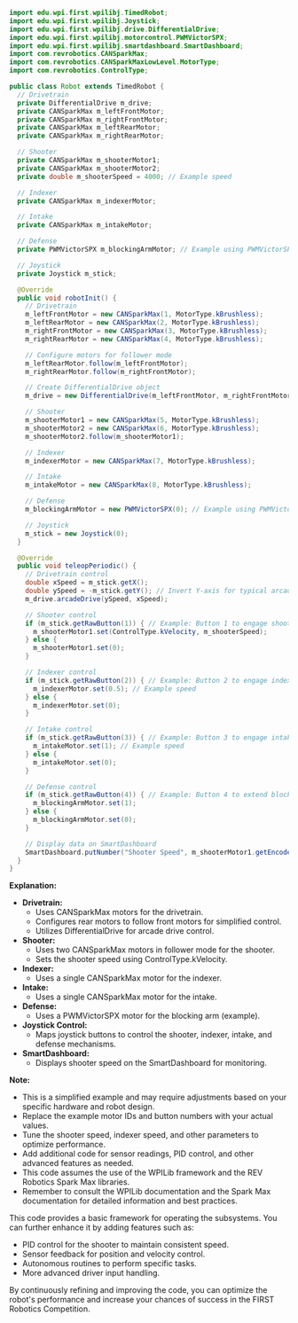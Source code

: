 ```java
import edu.wpi.first.wpilibj.TimedRobot;
import edu.wpi.first.wpilibj.Joystick;
import edu.wpi.first.wpilibj.drive.DifferentialDrive;
import edu.wpi.first.wpilibj.motorcontrol.PWMVictorSPX;
import edu.wpi.first.wpilibj.smartdashboard.SmartDashboard;
import com.revrobotics.CANSparkMax;
import com.revrobotics.CANSparkMaxLowLevel.MotorType;
import com.revrobotics.ControlType;

public class Robot extends TimedRobot {
  // Drivetrain
  private DifferentialDrive m_drive;
  private CANSparkMax m_leftFrontMotor;
  private CANSparkMax m_rightFrontMotor;
  private CANSparkMax m_leftRearMotor;
  private CANSparkMax m_rightRearMotor;

  // Shooter
  private CANSparkMax m_shooterMotor1;
  private CANSparkMax m_shooterMotor2;
  private double m_shooterSpeed = 4000; // Example speed

  // Indexer
  private CANSparkMax m_indexerMotor;

  // Intake
  private CANSparkMax m_intakeMotor;

  // Defense
  private PWMVictorSPX m_blockingArmMotor; // Example using PWMVictorSPX

  // Joystick
  private Joystick m_stick;

  @Override
  public void robotInit() {
    // Drivetrain
    m_leftFrontMotor = new CANSparkMax(1, MotorType.kBrushless);
    m_leftRearMotor = new CANSparkMax(2, MotorType.kBrushless);
    m_rightFrontMotor = new CANSparkMax(3, MotorType.kBrushless);
    m_rightRearMotor = new CANSparkMax(4, MotorType.kBrushless);

    // Configure motors for follower mode
    m_leftRearMotor.follow(m_leftFrontMotor);
    m_rightRearMotor.follow(m_rightFrontMotor);

    // Create DifferentialDrive object
    m_drive = new DifferentialDrive(m_leftFrontMotor, m_rightFrontMotor);

    // Shooter
    m_shooterMotor1 = new CANSparkMax(5, MotorType.kBrushless);
    m_shooterMotor2 = new CANSparkMax(6, MotorType.kBrushless);
    m_shooterMotor2.follow(m_shooterMotor1); 

    // Indexer
    m_indexerMotor = new CANSparkMax(7, MotorType.kBrushless);

    // Intake
    m_intakeMotor = new CANSparkMax(8, MotorType.kBrushless);

    // Defense
    m_blockingArmMotor = new PWMVictorSPX(0); // Example using PWMVictorSPX

    // Joystick
    m_stick = new Joystick(0);
  }

  @Override
  public void teleopPeriodic() {
    // Drivetrain control
    double xSpeed = m_stick.getX();
    double ySpeed = -m_stick.getY(); // Invert Y-axis for typical arcade drive
    m_drive.arcadeDrive(ySpeed, xSpeed);

    // Shooter control
    if (m_stick.getRawButton(1)) { // Example: Button 1 to engage shooter
      m_shooterMotor1.set(ControlType.kVelocity, m_shooterSpeed);
    } else {
      m_shooterMotor1.set(0);
    }

    // Indexer control
    if (m_stick.getRawButton(2)) { // Example: Button 2 to engage indexer
      m_indexerMotor.set(0.5); // Example speed
    } else {
      m_indexerMotor.set(0);
    }

    // Intake control
    if (m_stick.getRawButton(3)) { // Example: Button 3 to engage intake
      m_intakeMotor.set(1); // Example speed
    } else {
      m_intakeMotor.set(0);
    }

    // Defense control
    if (m_stick.getRawButton(4)) { // Example: Button 4 to extend blocking arm
      m_blockingArmMotor.set(1);
    } else {
      m_blockingArmMotor.set(0);
    }

    // Display data on SmartDashboard
    SmartDashboard.putNumber("Shooter Speed", m_shooterMotor1.getEncoder().getVelocity()); 
  }
}
```

**Explanation:**

* **Drivetrain:**
    * Uses CANSparkMax motors for the drivetrain.
    * Configures rear motors to follow front motors for simplified control.
    * Utilizes DifferentialDrive for arcade drive control.
* **Shooter:**
    * Uses two CANSparkMax motors in follower mode for the shooter.
    * Sets the shooter speed using ControlType.kVelocity.
* **Indexer:**
    * Uses a single CANSparkMax motor for the indexer.
* **Intake:**
    * Uses a single CANSparkMax motor for the intake.
* **Defense:**
    * Uses a PWMVictorSPX motor for the blocking arm (example).
* **Joystick Control:**
    * Maps joystick buttons to control the shooter, indexer, intake, and defense mechanisms.
* **SmartDashboard:**
    * Displays shooter speed on the SmartDashboard for monitoring.

**Note:**

* This is a simplified example and may require adjustments based on your specific hardware and robot design.
* Replace the example motor IDs and button numbers with your actual values.
* Tune the shooter speed, indexer speed, and other parameters to optimize performance.
* Add additional code for sensor readings, PID control, and other advanced features as needed.
* This code assumes the use of the WPILib framework and the REV Robotics Spark Max libraries.
* Remember to consult the WPILib documentation and the Spark Max documentation for detailed information and best practices.

This code provides a basic framework for operating the subsystems. You can further enhance it by adding features such as:

* PID control for the shooter to maintain consistent speed.
* Sensor feedback for position and velocity control.
* Autonomous routines to perform specific tasks.
* More advanced driver input handling.

By continuously refining and improving the code, you can optimize the robot's performance and increase your chances of success in the FIRST Robotics Competition.
